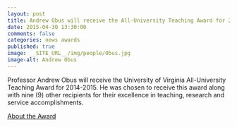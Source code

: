 ```yaml
---
layout: post
title: Andrew Obus will receive the All-University Teaching Award for 2014-2015
date: 2015-04-30 13:30:00
comments: false
categories: news awards
published: true
image: __SITE_URL__/img/people/Obus.jpg
image-alt: Andrew Obus
---
```


Professor Andrew Obus will receive the University of Virginia All-University Teaching Award for 2014-2015.  He was chosen to receive this award along with nine (9) other recipients for their excellence in teaching, research and service accomplishments.

[About the Award](http://cte.virginia.edu/awards/all-university-teaching-award/)
